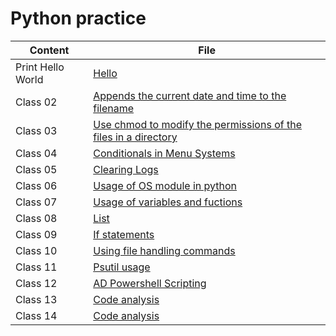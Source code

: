 # Python practice


|    Content    | File          |
|   ---------   |   -------     |
| Print Hello World | [Hello](https://github.com/connieuribe/python-practice/blob/main/hello.py) |
| Class 02 |[Appends the current date and time to the filename](https://github.com/connieuribe/ops-301d6-code-challenges/blob/main/ops-challenge02.sh)|
|Class 03   |[Use chmod to modify the permissions of the files in a directory](https://github.com/connieuribe/ops-301d6-code-challenges/blob/main/ops-challenge03.sh)   |
|Class 04   |[Conditionals in Menu Systems](https://github.com/connieuribe/ops-301d6-code-challenges/blob/main/ops-challenge04.sh)   |
|Class 05   |[Clearing Logs](https://github.com/connieuribe/ops-301d6-code-challenges/blob/main/ops-challenge05.sh)   |
|Class 06   |[Usage of OS module in python](https://github.com/connieuribe/ops-301d6-code-challenges/blob/main/ops-challenge06.py)   |
|Class 07   |[Usage of variables and fuctions](https://github.com/connieuribe/ops-301d6-code-challenges/blob/main/ops-challenge07.py)   |
|Class 08   |[List](https://github.com/connieuribe/ops-301d6-code-challenges/blob/main/ops-challenge08.py)   |
|Class 09   |[If statements](https://github.com/connieuribe/ops-301d6-code-challenges/blob/main/ops-challenge09.py)    |
|Class 10   |[Using file handling commands](https://github.com/connieuribe/ops-301d6-code-challenges/blob/main/ops-challenge10.py)    |
|Class 11   |[Psutil usage](https://github.com/connieuribe/ops-301d6-code-challenges/blob/main/ops-challenge11.py)    |
|Class 12   |[AD Powershell Scripting](https://github.com/connieuribe/ops-301d6-code-challenges/blob/main/ops-challenge12.py)    |
|Class 13   |[Code analysis](https://github.com/connieuribe/ops-301d6-code-challenges/blob/main/ops-challenge13.ps1)    |
|Class 14   |[Code analysis](https://github.com/connieuribe/ops-301d6-code-challenges/blob/main/ops-challenge14.py)    |

